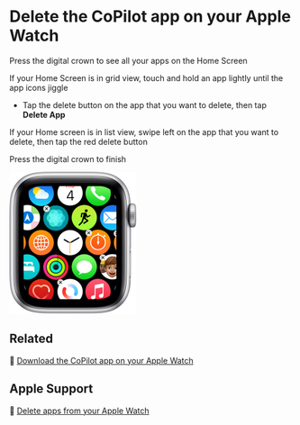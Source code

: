 # Delete the CoPilot app on your Apple Watch

Press the digital crown to see all your apps on the Home Screen

If your Home Screen is in grid view, touch and hold an app lightly until the app icons jiggle

- Tap the delete button on the app that you want to delete, then tap **Delete App**

If your Home screen is in list view, swipe left on the app that you want to delete, then tap the red delete button

Press the digital crown to finish

<img src="jpg/7a331fc03786dd6bde9eae163c89dd23ccdadbb0.jpg" width="225">

## Related

📌 [Download the CoPilot app on your Apple Watch](download-the-copilot-app-on-your-apple-watch.md)

## Apple Support

🔗 [Delete apps from your Apple Watch](https://support.apple.com/en-us/HT212064)
